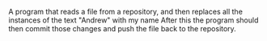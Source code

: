 A program that reads a file from a repository, and then replaces all the instances of the text "Andrew" with my name
After this the program should then commit those changes and push the file back to the repository.
